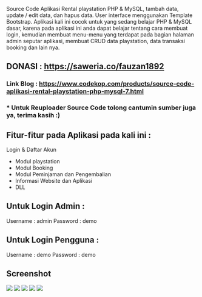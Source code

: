 Source Code Aplikasi Rental playstation PHP & MySQL, tambah data, update / edit data, dan hapus data. User interface menggunakan Template Bootstrap.  Aplikasi kali ini cocok untuk yang sedang belajar PHP & MySQL dasar, karena pada aplikasi ini anda dapat belajar tentang cara membuat login, kemudian membuat menu-menu yang terdapat pada bagian halaman admin seputar aplikasi, membuat CRUD data playstation, data transaksi booking dan lain nya.

## DONASI : <a href="https://saweria.co/fauzan1892">https://saweria.co/fauzan1892</a>

### Link Blog : <a href="https://www.codekop.com/products/source-code-aplikasi-rental-playstation-php-mysql-7.html">https://www.codekop.com/products/source-code-aplikasi-rental-playstation-php-mysql-7.html</a>

### * Untuk Reuploader Source Code tolong cantumin sumber juga ya, terima kasih :)

## Fitur-fitur pada Aplikasi pada kali ini :

Login & Daftar Akun
- Modul playstation
- Modul Booking
- Modul Peminjaman dan Pengembalian 
- Informasi Website dan Aplikasi
- DLL

## Untuk Login Admin :

Username : admin
Password : demo 

## Untuk Login Pengguna :

Username : demo
Password : demo

## Screenshot
<img src="https://www.codekop.com/storage/filemanager/1/6cab9b2bfde09c7e213ebe73e4e2f183.png">
<img src="https://www.codekop.com/storage/filemanager/1/2a668eed571730442eca9b29781d09d3.png">
<img src="https://www.codekop.com/storage/filemanager/1/25694806a4bc2da906303abf185853a6.png">
<img src="https://www.codekop.com/storage/filemanager/1/414f52327e86fb3421f1d16d8960b41b.png">
<img src="https://www.codekop.com/storage/filemanager/1/e2fba4822340ec35eb87de637ad4d79d.png">
